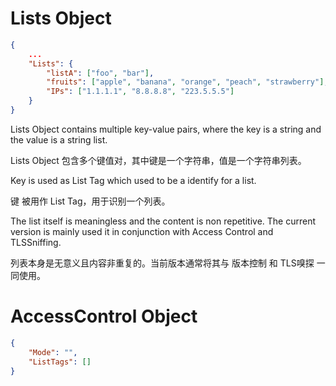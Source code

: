 

# Lists Object

```json
{
    ...
    "Lists": {
        "listA": ["foo", "bar"],
        "fruits": ["apple", "banana", "orange", "peach", "strawberry"],
        "IPs": ["1.1.1.1", "8.8.8.8", "223.5.5.5"]
    }
}
```

Lists Object contains multiple key-value pairs, where the key is a string and the value is a string list.  

Lists Object 包含多个键值对，其中键是一个字符串，值是一个字符串列表。  

Key is used as List Tag which used to be a identify for a list.  

键 被用作 List Tag，用于识别一个列表。  

The list itself is meaningless and the content is non repetitive. The current version is mainly used it in conjunction with Access Control and TLSSniffing.  

列表本身是无意义且内容非重复的。当前版本通常将其与 版本控制 和 TLS嗅探 一同使用。



# AccessControl Object

```json
{
    "Mode": "",
    "ListTags": []
}
```

